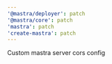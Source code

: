 ```yaml
---
'@mastra/deployer': patch
'@mastra/core': patch
'mastra': patch
'create-mastra': patch
---
```


Custom mastra server cors config
